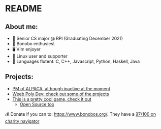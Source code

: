 # README

About me:
---

* 🏫 Senior CS major @ RPI (Graduating December 2021)
* 🦍 Bonobo enthusiest
* 🖥️ Vim enjoyer
* 🐧 Linux user and supporter
* 🤔 Languages flutent: C, C++, Javascript, Python, Haskell, Java 

Projects:
---

* [PM of ALPACA, although inactive at the moment](https://github.com/rpi-alpaca)
* [Weeb Poly Dev: check out some of the projects](https://github.com/weeb-poly) 
* [This is a pretty cool game, check it out](https://torn.space/)
  * [Open Source too](https://github.com/TornDotSpace)

💰 Donate if you can to: https://www.bonobos.org/. They have a [97/100 on charity navigator](https://www.charitynavigator.org/ein/200347301)
